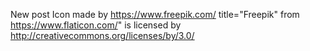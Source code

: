 New post Icon made by https://www.freepik.com/ title="Freepik" from https://www.flaticon.com/" is licensed by http://creativecommons.org/licenses/by/3.0/
